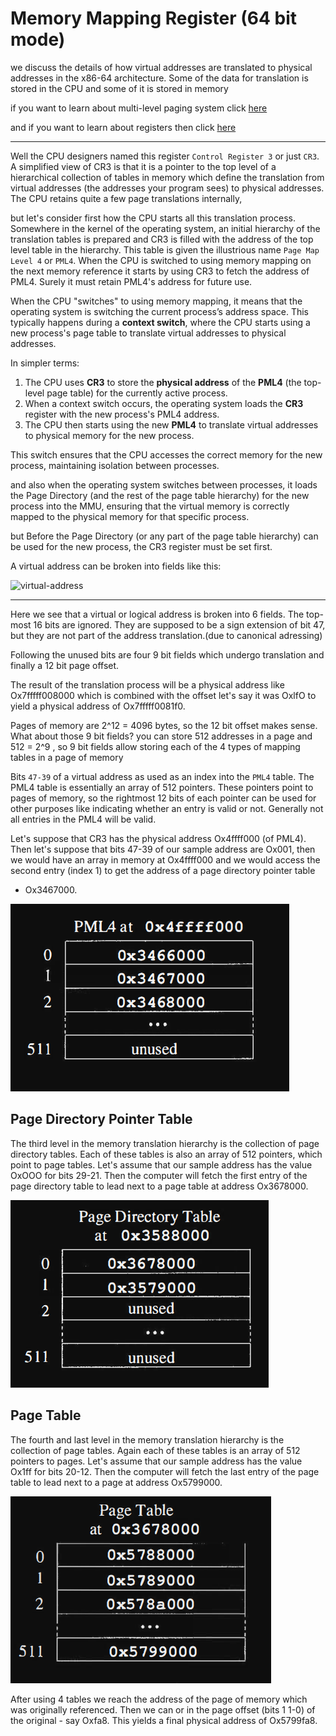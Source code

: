 # Memory Mapping Register (64 bit mode)

we discuss the details of how virtual addresses are translated to physical addresses in the x86-64 architecture. Some of the data for translation is stored in the CPU and some of it is stored in memory

if you want to learn about multi-level paging system click [here](./multi-level_paging_system.md)

and if you want to learn about registers then click [here](./../registers/Readme.md)

---

Well the CPU designers named this register `Control Register 3` or just `CR3`. A simplified view of CR3 is that it is a pointer to the top level of a hierarchical collection of tables in memory which define the translation from virtual addresses (the addresses your program sees) to physical addresses. The CPU retains quite a few page translations internally,

but let's consider first how the CPU starts all this translation process.
Somewhere in the kernel of the operating system, an initial hierarchy
of the translation tables is prepared and CR3 is filled with the address
of the top level table in the hierarchy. This table is given the illustrious
name `Page Map Level 4` or `PML4`. When the CPU is switched to using
memory mapping on the next memory reference it starts by using CR3
to fetch the address of PML4. Surely it must retain PML4's address for
future use.

When the CPU "switches" to using memory mapping, it means that the operating system is switching the current process’s address space. This typically happens during a **context switch**, where the CPU starts using a new process's page table to translate virtual addresses to physical addresses.

In simpler terms:

1. The CPU uses **CR3** to store the **physical address** of the **PML4** (the top-level page table) for the currently active process.
2. When a context switch occurs, the operating system loads the **CR3** register with the new process's PML4 address.
3. The CPU then starts using the new **PML4** to translate virtual addresses to physical memory for the new process.

This switch ensures that the CPU accesses the correct memory for the new process, maintaining isolation between processes.

and also when the operating system switches between processes, it loads the Page Directory (and the rest of the page table hierarchy) for the new process into the MMU, ensuring that the virtual memory is correctly mapped to the physical memory for that specific process.

but Before the Page Directory (or any part of the page table hierarchy) can be used for the new process, the CR3 register must be set first.

A virtual address can be broken into fields like this:

![virtual-address](https://i.sstatic.net/Bswtz.png)

---

Here we see that a virtual or logical address is broken into 6 fields. The
top-most 16 bits are ignored. They are supposed to be a sign extension
of bit 47, but they are not part of the address translation.(due to canonical adressing)

Following the unused bits are four 9 bit fields which undergo translation and finally a
12 bit page offset.

The result of the translation process will be a physical
address like Ox7fffff008000 which is combined with the offset let's say
it was OxlfO to yield a physical address of Ox7fffff0081f0.

Pages of memory are 2^12 = 4096 bytes, so the 12 bit offset makes sense. What about those 9 bit fields?
you can store 512 addresses in a page and 512 = 2^9 , so 9 bit fields allow
storing each of the 4 types of mapping tables in a page of memory

Bits `47-39` of a virtual address as used as an index into the `PML4` table.
The PML4 table is essentially an array of 512 pointers. These pointers
point to pages of memory, so the rightmost 12 bits of each pointer can be
used for other purposes like indicating whether an entry is valid or not.
Generally not all entries in the PML4 will be valid.

Let's suppose that CR3 has the physical address Ox4ffff000 (of PML4). Then
let's suppose that bits 47-39 of our sample address are Ox001, then we
would have an array in memory at Ox4ffff000 and we would access the
second entry (index 1) to get the address of a page directory pointer table

- Ox3467000.

![1.png](./img/1.png)

## Page Directory Pointer Table

The third level in the memory translation hierarchy is the collection of
page directory tables. Each of these tables is also an array of 512 pointers,
which point to page tables. Let's assume that our sample address has the
value OxOOO for bits 29-21. Then the computer will fetch the first entry of
the page directory table to lead next to a page table at address Ox3678000.

![2.png](./img/2.png)

## Page Table

The fourth and last level in the memory translation hierarchy is the collection of page tables. Again each of these tables is an array of 512 pointers to pages. Let's assume that our sample address has the value Ox1ff for
bits 20-12. Then the computer will fetch the last entry of the page table to lead next to a page at address Ox5799000.

![3.png](./img/3.png)

After using 4 tables we reach the address of the page of memory which
was originally referenced. Then we can or in the page offset (bits 1 1-0) of
the original - say Oxfa8. This yields a final physical address of Ox5799fa8.


